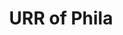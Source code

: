 ---
pid: llb16
title: URR of Phila
location_transcription: Near Will Still's house
coordinates: "[-75.160915, 39.947167]"
zipcode: '19135'
gen_neighborhood: Northeast Philadelphia
neighborhood: Tacony
outside_phl: 
age: '63'
age_range: 60-69
instagram: 
image_file_name: llb_16.jpg
proposal_transcription: Include a map of Nat'l and Canadian Main Routes + Map of Local
  churches etc that are known to ferry fugitives (Mother Bethel & Campbell AME), Frankford
  Friends, Frankford Presbyterian, Wych House, (see Charles Blockson of Temple U.)
topic: African Americans,Religion
topic_summary: 0, 0
type: Other No Form
keywords_other: 
credit: janet Bernstein
image_labels: 
twitter: 
facebook: 
permalink: "/monuments/llb16/"
layout: item-page
---
